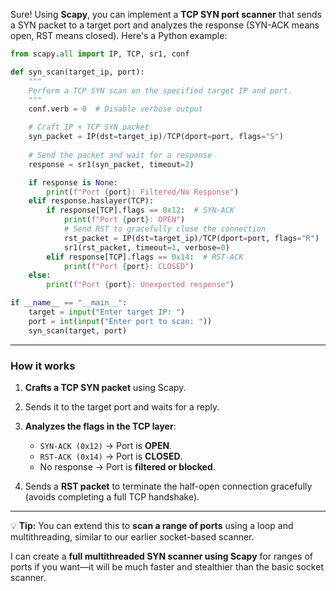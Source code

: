 Sure! Using **Scapy**, you can implement a **TCP SYN port scanner** that sends a SYN packet to a target port and analyzes the response (SYN-ACK means open, RST means closed). Here's a Python example:

```python
from scapy.all import IP, TCP, sr1, conf

def syn_scan(target_ip, port):
    """
    Perform a TCP SYN scan on the specified target IP and port.
    """
    conf.verb = 0  # Disable verbose output

    # Craft IP + TCP SYN packet
    syn_packet = IP(dst=target_ip)/TCP(dport=port, flags="S")
    
    # Send the packet and wait for a response
    response = sr1(syn_packet, timeout=2)

    if response is None:
        print(f"Port {port}: Filtered/No Response")
    elif response.haslayer(TCP):
        if response[TCP].flags == 0x12:  # SYN-ACK
            print(f"Port {port}: OPEN")
            # Send RST to gracefully close the connection
            rst_packet = IP(dst=target_ip)/TCP(dport=port, flags="R")
            sr1(rst_packet, timeout=1, verbose=0)
        elif response[TCP].flags == 0x14:  # RST-ACK
            print(f"Port {port}: CLOSED")
    else:
        print(f"Port {port}: Unexpected response")

if __name__ == "__main__":
    target = input("Enter target IP: ")
    port = int(input("Enter port to scan: "))
    syn_scan(target, port)
```

---

### **How it works**

1. **Crafts a TCP SYN packet** using Scapy.
2. Sends it to the target port and waits for a reply.
3. **Analyzes the flags in the TCP layer**:

   * `SYN-ACK (0x12)` → Port is **OPEN**.
   * `RST-ACK (0x14)` → Port is **CLOSED**.
   * No response → Port is **filtered or blocked**.
4. Sends a **RST packet** to terminate the half-open connection gracefully (avoids completing a full TCP handshake).

---

💡 **Tip:**
You can extend this to **scan a range of ports** using a loop and multithreading, similar to our earlier socket-based scanner.

I can create a **full multithreaded SYN scanner using Scapy** for ranges of ports if you want—it will be much faster and stealthier than the basic socket scanner.

